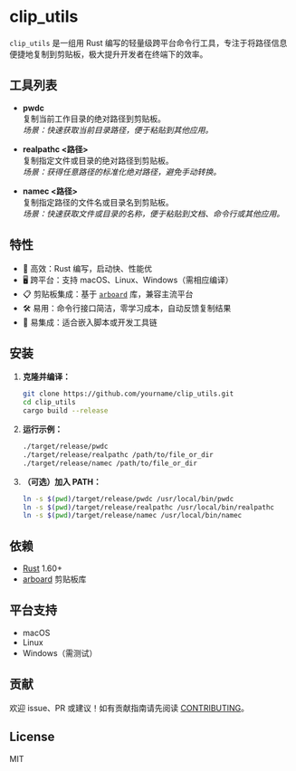 # clip_utils

`clip_utils` 是一组用 Rust 编写的轻量级跨平台命令行工具，专注于将路径信息便捷地复制到剪贴板，极大提升开发者在终端下的效率。

## 工具列表

- **pwdc**  
  复制当前工作目录的绝对路径到剪贴板。  
  _场景：快速获取当前目录路径，便于粘贴到其他应用。_

- **realpathc <路径>**  
  复制指定文件或目录的绝对路径到剪贴板。  
  _场景：获得任意路径的标准化绝对路径，避免手动转换。_

- **namec <路径>**  
  复制指定路径的文件名或目录名到剪贴板。  
  _场景：快速获取文件或目录的名称，便于粘贴到文档、命令行或其他应用。_

## 特性

- 🚀 高效：Rust 编写，启动快、性能优
- 🖥️ 跨平台：支持 macOS、Linux、Windows（需相应编译）
- 📋 剪贴板集成：基于 [`arboard`](https://crates.io/crates/arboard) 库，兼容主流平台
- 🛠️ 易用：命令行接口简洁，零学习成本，自动反馈复制结果
- 🔗 易集成：适合嵌入脚本或开发工具链

## 安装

1. **克隆并编译：**
   ```bash
   git clone https://github.com/yourname/clip_utils.git
   cd clip_utils
   cargo build --release
   ```

2. **运行示例：**
   ```bash
   ./target/release/pwdc
   ./target/release/realpathc /path/to/file_or_dir
   ./target/release/namec /path/to/file_or_dir
   ```

3. **（可选）加入 PATH：**
   ```bash
   ln -s $(pwd)/target/release/pwdc /usr/local/bin/pwdc
   ln -s $(pwd)/target/release/realpathc /usr/local/bin/realpathc
   ln -s $(pwd)/target/release/namec /usr/local/bin/namec
   ```

## 依赖

- [Rust](https://www.rust-lang.org/) 1.60+
- [arboard](https://crates.io/crates/arboard) 剪贴板库

## 平台支持

- macOS
- Linux
- Windows（需测试）

## 贡献

欢迎 issue、PR 或建议！如有贡献指南请先阅读 [CONTRIBUTING](CONTRIBUTING.md)。

## License

MIT
